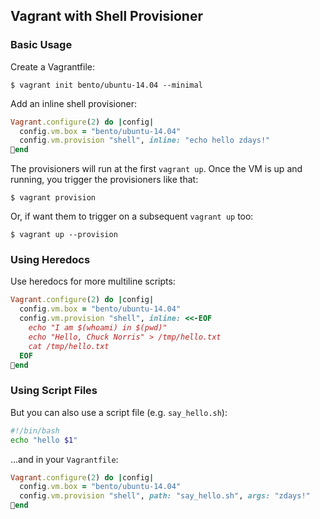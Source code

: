 
## Vagrant with Shell Provisioner

### Basic Usage

Create a Vagrantfile:
```
$ vagrant init bento/ubuntu-14.04 --minimal
```

Add an inline shell provisioner:
```ruby
Vagrant.configure(2) do |config|
  config.vm.box = "bento/ubuntu-14.04"
  config.vm.provision "shell", inline: "echo hello zdays!"
end
```

The provisioners will run at the first `vagrant up`. Once the VM is up and running, you trigger the provisioners like that:
```
$ vagrant provision
```

Or, if want them to trigger on a subsequent `vagrant up` too:
```
$ vagrant up --provision
```

### Using Heredocs

Use heredocs for more multiline scripts:
```ruby
Vagrant.configure(2) do |config|
  config.vm.box = "bento/ubuntu-14.04"
  config.vm.provision "shell", inline: <<-EOF
    echo "I am $(whoami) in $(pwd)"
    echo "Hello, Chuck Norris" > /tmp/hello.txt
    cat /tmp/hello.txt
  EOF
end
```

### Using Script Files

But you can also use a script file (e.g. `say_hello.sh`):
```bash
#!/bin/bash
echo "hello $1"
```

...and in your `Vagrantfile`:
```ruby
Vagrant.configure(2) do |config|
  config.vm.box = "bento/ubuntu-14.04"
  config.vm.provision "shell", path: "say_hello.sh", args: "zdays!"
end
```
